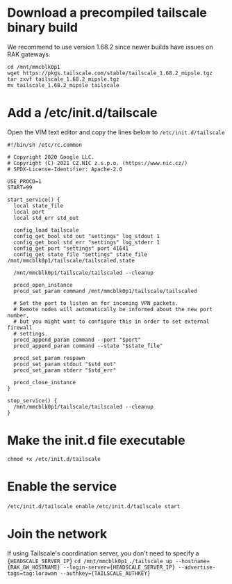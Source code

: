 # Download a precompiled tailscale binary build 

We recommend to use version 1.68.2 since newer builds have issues on RAK gateways.

```
cd /mnt/mmcblk0p1
wget https://pkgs.tailscale.com/stable/tailscale_1.68.2_mipsle.tgz
tar zxvf tailscale_1.68.2_mipsle.tgz
mv tailscale_1.68.2_mipsle tailscale
```

# Add a /etc/init.d/tailscale

Open the VIM text editor and copy the lines below to `/etc/init.d/tailscale`

```
#!/bin/sh /etc/rc.common

# Copyright 2020 Google LLC.
# Copyright (C) 2021 CZ.NIC z.s.p.o. (https://www.nic.cz/)
# SPDX-License-Identifier: Apache-2.0

USE_PROCD=1
START=99

start_service() {
  local state_file
  local port
  local std_err std_out

  config_load tailscale
  config_get_bool std_out "settings" log_stdout 1
  config_get_bool std_err "settings" log_stderr 1
  config_get port "settings" port 41641
  config_get state_file "settings" state_file /mnt/mmcblk0p1/tailscale/tailscaled.state

  /mnt/mmcblk0p1/tailscale/tailscaled --cleanup

  procd_open_instance
  procd_set_param command /mnt/mmcblk0p1/tailscale/tailscaled

  # Set the port to listen on for incoming VPN packets.
  # Remote nodes will automatically be informed about the new port number,
  # but you might want to configure this in order to set external firewall
  # settings.
  procd_append_param command --port "$port"
  procd_append_param command --state "$state_file"

  procd_set_param respawn
  procd_set_param stdout "$std_out"
  procd_set_param stderr "$std_err"

  procd_close_instance
}

stop_service() {
  /mnt/mmcblk0p1/tailscale/tailscaled --cleanup
}
```

# Make the init.d file executable

`chmod +x /etc/init.d/tailscale`

# Enable the service 

`/etc/init.d/tailscale enable`
`/etc/init.d/tailscale start`


# Join the network
If using Tailscale's coordination server, you don't need to specify a `{HEADSCALE_SERVER_IP}`
`cd /mnt/mmcblk0p1`
`./tailscale up --hostname={RAK_GW_HOSTNAME} --login-server={HEADSCALE_SERVER_IP} --advertise-tags=tag:lorawan --authkey={TAILSCALE_AUTHKEY}`
